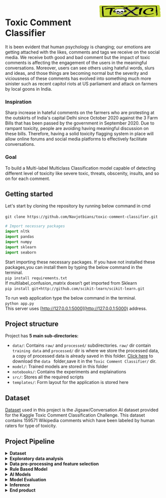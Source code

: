 <img src= "images/logo4.jpg" width = 200 height = 40 align = "right">

# Toxic Comment Classifier

It is been evident that human psychology is changing; our emotions are getting attached with the likes, comments and tags we receive on the social media. We receive both good and bad comment but the impact of toxic comments is affecting the engagement of the users in the meaningful conversations.
Moreover, users can see others using hateful words, slurs and ideas, and those things are becoming normal but the severity and viciousness of these comments has evolved into something much more sinister such as recent capitol riots at US parliament and attack on farmers by local goons in India.

### Inspiration
Sharp increase in hateful comments on the farmers who are protesting at the outskirts of India's capital Delhi since October 2020 against the 3 Farm Bills that has been passed by the government in September 2020. Due to rampant toxicity, people are avoiding having meaningful discussion on these bills. Therefore, having a solid toxicity flagging system in place will allow online forums and social media platforms to effectively facilitate conversations.

### Goal
To build a Multi-label Multiclass Classification model capable of detecting different level of toxicity like severe toxic, threats, obscenity, insults, and so on for each comment. 

## Getting started
Let's start by cloning the repository by running below command in cmd
<br><br> `git clone https://github.com/Navjotbians/toxic-comment-classifier.git`

```python
# Import necessary packages
import nltk
import pandas
import numpy
import sklearn
import seaborn
```
Start importing these necessary packages. If you have not installed these packages,you can install them by typing the below command in the terminal.
<br>`pip install requirements.txt`
<br>If multilabel_confusion_matrix doesn’t get imported from Sklearn
<br>`pip install git+http://github.com/scikit-learn/scikit-learn.git`


To run web application type the below command in the terminal.
<br> `python app.py`
<br> This server uses [http://127.0.0.1:5000](http://127.0.0.1:5000) address.

## Project structure
Project has **5 main sub-directories:** 
* `data/`: Contains `raw/` and `processed/` subdirectories. `raw/` dir contain `training data` and `processed/` dir  is where we store the processed data, a copy of processed data is already saved in this folder. [Click here](https://drive.google.com/drive/folders/1gMJHNxCajYsRzMPjwUuPEM2S5tIp_b3r?usp=sharing) to download the `data ` folder,save it in the `Toxic Comment Classifier/` dir.
* `model/`: Trained models are stored in this folder
* `notebooks/`: Contains the experiments and explainations
* `src/`: Stores all the required scripts
* `templates/`: Form layout for the application is stored here 

## Dataset
 <!-- Links -->
 [Dataset](https://www.kaggle.com/c/jigsaw-toxic-comment-classification-challenge/data) used in this project is the Jigsaw/Conversation AI dataset provided for the Kaggle Toxic Comment Classification Challenge. This dataset contains 159571 Wikipedia comments which have been labeled by human raters for type of toxicity.


## Project Pipeline	
<details>
  <summary><b>Dataset</b></summary> 
  Below is the preview of the dataset;

  ![](images/data_head.JPG)
  <!-- UL -->
  This dataset contains comments with their binary labels which tells different type of toxicity. The types of toxicity are :
  * `toxic`
  * `severe_toxic`
  * `obscene`
  * `threat`
  * `insult`
  * `identity_hate`
</details>

<details>
  <summary><b>Exploratory data analysis</b></summary> 
  <br>
  Dataset is highly imbalanced
  <ul>
  <li>total samples: 159571</li>
  <li>decent samples(negative class): 143346</li>
  <li>not-decent comments(positive class): 16225</li> 
  <li>ratio of negative class with positive class: 89.8:10.2</li>
  </ul> 
 These 16225 not-decent comments are multilabeled under different types of toxic labels
 
  <!-- UL -->
  ![](images/count_category_wise.png)
  <!-- UL -->

 Note that here comments could have more than one label assigned to them, so this graph shown below shows the count of comments and number of labels attached to them
  <!-- UL -->
  ![](images/comments_have_multilabels.png)
  <!-- UL -->

With this much skewness in dataset, the model will give default accuracy of 90% in classifying a comment as a decent comment without learning anything. To overcome this problem we could use stratified K-fold cross validation technique to make sure this skewness doesn't lead model to produce biased results. For the same reason, we are not using accuracy as a measure of a model performance, so we will explore alternative matrics that provide better guidance in evaluating and selecting model such as F1 score, Jaccard score, AUC. Further, pairwise label comparison is done to check if there is any kind of overlap between the features of the two labels, for example, it was noted that all `severe_toxic` comments are also labeled as`toxic`. For details run  `eda.ipynb` from `notebooks/` to check the detailed exploration of the data
</details>

<details>
  <summary><b>Data pre-processing and feature selection</b></summary> 
 
 Steps taken to clean the comments
 * Non-characters, unrequired spaces, digits are removed with the help of `re` liberary.
 *  `Lemmatisation`, `stemming`, `tokenisation` and removal of `stopwords` done using `NLTK`
 *  `TF-IDF` and `Bag-of-Words` techniques are used to get the word embedding using `sklearn`<br>
<br>A copy of `processed_data.csv` is already saved in `data/proccesed/` dir. In case you want to get the same results go ahead and run `processing.py` from `src/` dir to get the `processed_data.csv`  which will get saved in  `data/proccesed/` dir by dafault, so make sure you have this folder in  `Toxic-comment-classifier/` dir. In case you don't have `data/` folder then make sure to change the path for reading `train.csv` and writing the `processed_data.csv` before running the script.
</details>

<details>
  <summary><b>Rule Based Model</b></summary> 

  The purpose of this model is to make predictions for all six categories on a comment using some set of rules. To do this, label-wise six datasets are created, then all the       words from the dataset are stored in their respective dictionaries with its occurance count in descending order. Finally predictions are made by checking the presence of top n   words from the dictionary, in the comments.
  <br>
  <br>
  Minimum accuracy for predicting `toxic `, `severe_toxic `, `obscene `, `threat `, `insult `, or  `identity_hate ` class of the Baseline model is more that 88%.
  <br>
  Label-wise accuracies for:
   * toxic: 89.4%
   * severe_toxic: 88.2%
   * obscene: 96.3%
   * threat: 87.8%
   * insult: 95.8%
   * identity_hate: 98.3%<br>
  <br>Based on the rule implimented here, baseline classifier is classifying decent and not-decent comments with the **accuracy of 76.6%**.Now we have to see if AI based models gives better performance than this.
  <br><br>Run `baseline_model.ipynb` from `notebooks/` to see the details.
</details>

<details>
  <summary><b>AI Models</b></summary> 
 
 To tackle multilabel classification problem `OneVsRestClassifier` is used with different estimators such as `LogisticRegression`, `Naive Bayes`
</details>

<details>
  <summary><b>Model Evaluation</b></summary> 

For model evaluation *stratified K-fold* cross validation in conjuction with *F1-score* and *Jaccard score* is used.

</details>

<details>
  <summary><b>Inference</b></summary> 

 Trained `Multinomial` varient of `Naive Bayes` model is used to make the prediction on incomming comments.
</details>

<details>
  <summary><b>End product</b></summary> 

 Web-based application using `flask`
</details>
